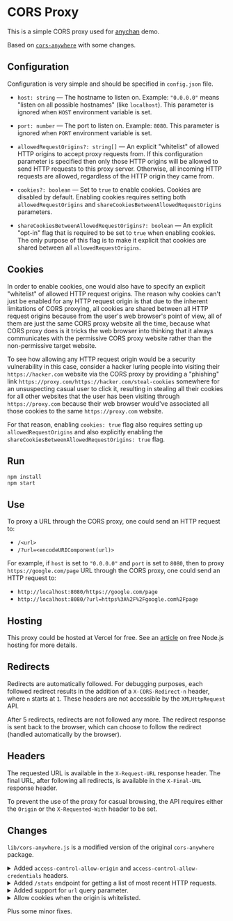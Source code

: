# CORS Proxy

This is a simple CORS proxy used for [anychan](https://gitlab.com/catamphetamine/anychan) demo.

Based on [`cors-anywhere`](https://github.com/Rob--W/cors-anywhere) with some changes.

## Configuration

Configuration is very simple and should be specified in `config.json` file.

* `host: string` — The hostname to listen on. Example: `"0.0.0.0"` means "listen on all possible hostnames" (like `localhost`). This parameter is ignored when `HOST` environment variable is set.

* `port: number` — The port to listen on. Example: `8080`. This parameter is ignored when `PORT` environment variable is set.

* `allowedRequestOrigins?: string[]` — An explicit "whitelist" of allowed HTTP origins to accept proxy requests from. If this configuration parameter is specified then only those HTTP origins will be allowed to send HTTP requests to this proxy server. Otherwise, all incoming HTTP requests are allowed, regardless of the HTTP origin they came from.

* `cookies?: boolean` — Set to `true` to enable cookies. Cookies are disabled by default. Enabling cookies requires setting both `allowedRequestOrigins` and `shareCookiesBetweenAllowedRequestOrigins` parameters.

* `shareCookiesBetweenAllowedRequestOrigins?: boolean` — An explicit "opt-in" flag that is required to be set to `true` when enabling cookies. The only purpose of this flag is to make it explicit that cookies are shared between all `allowedRequestOrigins`.

## Cookies

In order to enable cookies, one would also have to specify an explicit "whitelist" of allowed HTTP request origins. The reason why cookies can't just be enabled for any HTTP request origin is that due to the inherent limitations of CORS proxying, all cookies are shared between all HTTP request origins because from the user's web browser's point of view, all of them are just the same CORS proxy website all the time, because what CORS proxy does is it tricks the web browser into thinking that it always communicates with the permissive CORS proxy website rather than the non-permissive target website.

To see how allowing any HTTP request origin would be a security vulnerability in this case, consider a hacker luring people into visiting their `https://hacker.com` website via the CORS proxy by providing a "phishing" link `https://proxy.com/https://hacker.com/steal-cookies` somewhere for an unsuspecting casual user to click it, resulting in stealing all their cookies for all other websites that the user has been visiting through `https://proxy.com` because their web browser would've associated all those cookies to the same `https://proxy.com` website.

For that reason, enabling `cookies: true` flag also requires setting up `allowedRequestOrigins` and also explicitly enabling the `shareCookiesBetweenAllowedRequestOrigins: true` flag.

## Run

```
npm install
npm start
```

## Use

To proxy a URL through the CORS proxy, one could send an HTTP request to:

* `/<url>`
* `/?url=<encodeURIComponent(url)>`

For example, if `host` is set to `"0.0.0.0"` and `port` is set to `8080`, then to proxy `https://google.com/page` URL through the CORS proxy, one could send an HTTP request to:

* `http://localhost:8080/https://google.com/page`
* `http://localhost:8080/?url=https%3A%2F%2Fgoogle.com%2Fpage`

## Hosting

This proxy could be hosted at Vercel for free. See an [article](https://geshan.com.np/blog/2021/01/free-nodejs-hosting/) on free Node.js hosting for more details.

## Redirects

Redirects are automatically followed. For debugging purposes, each followed redirect results
in the addition of a `X-CORS-Redirect-n` header, where `n` starts at `1`. These headers are not
accessible by the `XMLHttpRequest` API.

After 5 redirects, redirects are not followed any more. The redirect response is sent back
to the browser, which can choose to follow the redirect (handled automatically by the browser).

## Headers

The requested URL is available in the `X-Request-URL` response header.
The final URL, after following all redirects, is available in the `X-Final-URL` response header.

To prevent the use of the proxy for casual browsing, the API requires either the `Origin`
or the `X-Requested-With` header to be set.

## Changes

`lib/cors-anywhere.js` is a modified version of the original `cors-anywhere` package.

<details>
<summary>Added <code>access-control-allow-origin</code> and <code>access-control-allow-credentials</code> headers.</summary>

######

```js
var config = require('../config.json');
var allowedOrigins = config.origins;
```

```js
function withCORS(headers, request) {
  var allowedOrigin = allowedOrigins[0];
  if (allowedOrigins.indexOf(request.headers['origin']) >= 0) {
    allowedOrigin = request.headers['origin'];
  }
  headers['access-control-allow-origin'] = allowedOrigin;
  headers['access-control-allow-credentials'] = true;
  ...
}
```
</details>

<details>
<summary>Added <code>/stats</code> endpoint for getting a list of most recent HTTP requests.</summary>

######

```js
function getHandler() {
  ...

  var latestRequests = [];
  var MAX_LATEST_REQUESTS = 5000;

  return function(req, res) {
    ...
    if (req.url === '/stats') {
      res.writeHead(200, {'Content-Type': 'text/plain; charset=utf-8'});
      res.end(randomizeIps(latestRequests).map(({ time, ip, location }) => {
        return `${formatDate(new Date(time))} · ${ip} · ${location.host}${location.pathname}`
      }).join('\n'));
      return;
    }
    ...
  }
}
```
</details>

<details>
<summary>Added support for <code>url</code> query parameter.</summary>

######

```js
function parseURL(url) {
  return new URL(url);
}
```

```js
function isRequestedOverHttps(req) {
  // https://stackoverflow.com/questions/10348906/how-to-know-if-a-request-is-http-or-https-in-node-js
  return req.connection.encrypted || /^\s*https/.test(req.headers['x-forwarded-proto']);
}

function getOrigin(req) {
  // Get the "origin" of the incoming HTTP request.
  // Example: "https://proxy.com".
  //
  // "Origin" header might not be present.
  // "Host" header is always present.
  //
  return req.headers.origin || `http${isRequestedOverHttps(req) ? 's' : ''}://${req.headers.host}`;
}
```

```js
function getHandler(options, proxy) {
  ...

  return function(req, res) {
    ...

    // "Host" HTTP header is always present.
    // "Origin" HTTP header might not be present.
    // The actual protocol is of no significance here.
    var requestLocation = parseURL(getOrigin(req) + req.url);
    var targetUrl = requestLocation.searchParams.get('url') || requestLocation.pathname.slice(1) + requestLocation.search + requestLocation.hash;

    // Get the "origin" of the incoming HTTP request.
    // Example: "https://proxy.com".
    //
    // "Origin" header might not be present.
    // "Host" header is always present.
    //
    var origin = getOrigin(req);

    ...
  }
}
```

```js
function proxyRequest(req, res, proxy) {
  var location = req.corsAnywhereRequestState.location;

  req.url = location.pathname + location.search + location.hash;

  ...
}
```
</details>

<details>
<summary>Allow cookies when the origin is whitelisted.</summary>

######

```js
function getHandler(options, proxy) {
  ...

  return function(req, res) {
    ...

    req.isWhitelistedOrigin = corsAnywhere.originWhitelist.indexOf(origin) >= 0;

    // Only allows forwarding cookies when the HTTP request
    // comes from an explicitly whitelisted HTTP origin.
    if (!req.isWhitelistedOrigin) {
      // "Cookie2" HTTP header is deprecated.
      // https://www.geeksforgeeks.org/http-headers-cookie2/
      ['cookie', 'cookie2'].forEach(function(header) {
        delete req.headers[header];
      });
    }

    ...
  }
}
```

```js
function onProxyResponse(proxy, proxyReq, proxyRes, req, res) {
  ...

  // Strip cookies when the origin is not whitelisted.
  if (!req.isWhitelistedOrigin) {
    delete proxyRes.headers['set-cookie'];
    // "Set-Cookie2" HTTP header is deprecated as of RFC6265 and should not be used.
    // https://stackoverflow.com/questions/9462180/difference-between-set-cookie2-and-set-cookie
    delete proxyRes.headers['set-cookie2'];
  }
}
```
</details>

Plus some minor fixes.